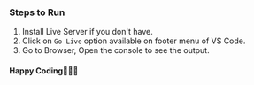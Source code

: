 ### Steps to Run

1. Install Live Server if you don't have.
2. Click on `Go Live` option available on footer menu of VS Code.
3. Go to Browser, Open the console to see the output.
 
 #### Happy Coding👨🏻‍💻